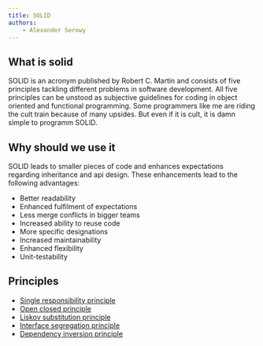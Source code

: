 ```yaml
---
title: SOLID
authors:
    - Alexander Serowy
---
```


## What is solid

SOLID is an acronym published by Robert C. Martin and consists of five principles tackling different problems in software development. All five principles can be unstood as subjective guidelines for coding in object oriented and functional programming.
Some programmers like me are riding the cult train because of many upsides. But even if it is cult, it is damn simple to programm SOLID.

## Why should we use it

SOLID leads to smaller pieces of code and enhances expectations regarding inheritance and api design. These enhancements lead to the following advantages:

- Better readability
- Enhanced fulfilment of expectations
- Less merge conflicts in bigger teams
- Increased ability to reuse code
- More specific designations
- Increased maintainability
- Enhanced flexibility
- Unit-testability

## Principles

- [Single responsibility principle](single_responsibility_principle.md)
- [Open closed principle](open_closed_principle.md)
- [Liskov substitution principle](liskov_substitution_principle.md)
- [Interface segregation principle](interface_segregation_principle.md)
- [Dependency inversion principle](dependency_inversion_principle.md)
